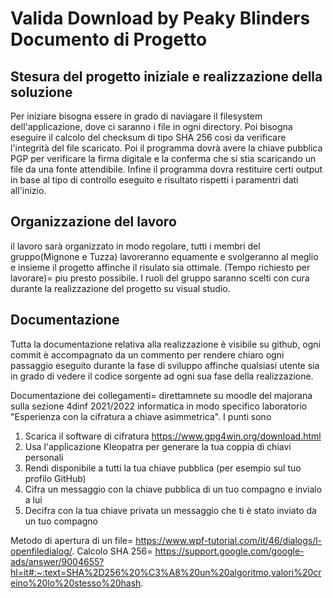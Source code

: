 # Valida Download by Peaky Blinders Documento di Progetto

## Stesura del progetto iniziale e realizzazione della soluzione
Per iniziare bisogna essere in grado di naviagare il filesystem dell'applicazione, dove ci saranno i file in ogni directory.
Poi bisogna eseguire il calcolo del checksum di tipo SHA 256 cosi da verificare l'integrità del file scaricato.
Poi il programma dovrà avere la chiave pubblica PGP per verificare la firma digitale e la conferma che si stia scaricando un file da una fonte attendibile.
Infine il programma dovra restituire certi output in base al tipo di controllo eseguito e risultato rispetti i paramentri dati all'inizio.

## Organizzazione del lavoro

il lavoro sarà organizzato in modo regolare, tutti i membri del gruppo(Mignone e Tuzza) lavoreranno equamente e svolgeranno al meglio e insieme il progetto affinche il risulato sia ottimale. (Tempo richiesto per lavorare)= piu presto possibile. I ruoli del gruppo saranno scelti con cura durante la realizzazione del progetto su visual studio.

## Documentazione

Tutta la documentazione relativa alla realizzazione è visibile su github, ogni commit è accompagnato da un commento per rendere chiaro ogni passaggio eseguito durante la fase di sviluppo affinche qualsiasi utente sia in grado di vedere il codice sorgente ad ogni sua fase della realizzazione.

Documentazione dei collegamenti= direttamnete su moodle del majorana sulla sezione 4dinf 2021/2022 informatica in modo specifico laboratorio "Esperienza con la cifratura a chiave asimmetrica". I punti sono 
1. Scarica il software di cifratura https://www.gpg4win.org/download.html
2. Usa l'applicazione Kleopatra per generare la tua coppia di chiavi personali
3. Rendi disponibile a tutti la tua chiave pubblica (per esempio sul tuo profilo GitHub)
4. Cifra un messaggio con la chiave pubblica di un tuo compagno e invialo a lui
5. Decifra con la tua chiave privata un messaggio che ti è stato inviato da un tuo compagno

Metodo di apertura di un file= https://www.wpf-tutorial.com/it/46/dialogs/l-openfiledialog/.
Calcolo SHA 256= https://support.google.com/google-ads/answer/9004655?hl=it#:~:text=SHA%2D256%20%C3%A8%20un%20algoritmo,valori%20creino%20lo%20stesso%20hash.

